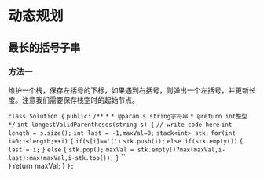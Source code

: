 # 动态规划

## 最长的括号子串

### 方法一

维护一个栈，保存左括号的下标，如果遇到右括号，则弹出一个左括号，并更新长度。注意我们需要保存栈空时的起始节点。

`class Solution {`
`public:`
    `/**`
     `*` 
     `* @param s string字符串` 
     `* @return int整型`
     `*/`
    `int longestValidParentheses(string s) {`
        `// write code here`
        `int length = s.size();`
        `int last = -1,maxVal=0;`
        `stack<int> stk;`
        `for(int i=0;i<length;++i)`
        `{`
            `if(s[i]=='(')`
                `stk.push(i);`
            `else if(stk.empty())`
            `{`
                `last = i;`
            `}`
            `else`
            `{`
                `stk.pop();`
                `maxVal = stk.empty()?max(maxVal,i-last):max(maxVal,i-stk.top());`
            `}`
``                
        }
        return maxVal;
    }
`};`


